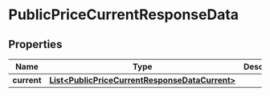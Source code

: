 
# PublicPriceCurrentResponseData

## Properties
Name | Type | Description | Notes
------------ | ------------- | ------------- | -------------
**current** | [**List&lt;PublicPriceCurrentResponseDataCurrent&gt;**](PublicPriceCurrentResponseDataCurrent.md) |  | 



